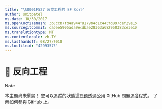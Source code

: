 ```yaml
---
title: "\U0001F527 反向工程的 EF Core"
author: smitpatel
ms.date: 10/30/2017
ms.openlocfilehash: 3b5ccb7fd4a944f8179b4c1c445fd897cef29e1b
ms.sourcegitcommit: dadee5905ada9ecdbae28363a682950383ce3e10
ms.translationtype: MT
ms.contentlocale: zh-TW
ms.lasthandoff: 08/27/2018
ms.locfileid: "42993576"
---
```

# <a name="-reverse-engineering"></a>🔧 反向工程

> [!NOTE]
> 本主題尚未撰寫！ 您可以追蹤的狀態這[問題][ 1]透過公用 GitHub 問題追蹤程式。 了解如何[參與][ 2] GitHub 上。


  [1]: https://github.com/aspnet/EntityFramework.Docs/issues/508
  [2]: https://github.com/aspnet/EntityFramework.Docs/blob/master/CONTRIBUTING.md
